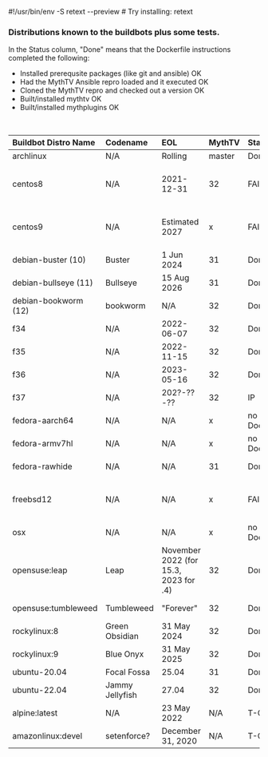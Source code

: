 #!/usr/bin/env -S retext --preview # Try installing: retext

### Distributions known to the buildbots plus some tests.

In the Status column, "Done" means that the Dockerfile instructions
completed the following:

- Installed prerequsite packages (like git and ansible) OK
- Had the MythTV Ansible repro loaded and it executed OK
- Cloned the MythTV repro and checked out a version OK
- Built/installed mythtv OK
- Built/installed mythplugins OK
<br/>

Buildbot Distro Name | Codename | EOL | MythTV | Status | Notes
:--------------------| :------- | :-- | :----- |:------ |:------------------------------------------------------
archlinux | N/A | Rolling | master | Done |
centos8 | N/A | 2021-12-31 | 32 |FAILING | Playbook fails python-dnf issue. Using rockylinux:8 below
centos9 | N/A | Estimated 2027 | x |FAILING | No manifest @ hub.docker.com. Using: rockylinux:9 below
debian-buster (10) | Buster | 1 Jun 2024 | 31 | Done | Not on buildbot?
debian-bullseye (11) | Bullseye | 15 Aug 2026 | 31 | Done |
debian-bookworm (12) | bookworm | N/A | 32 | Done |
f34 | N/A | 2022-06-07 | 32 | Done |
f35 | N/A | 2022-11-15 | 32 | Done |
f36 | N/A | 2023-05-16 | 32 | Done |
f37 | N/A | 202?-??-?? | 32 | IP |
fedora-aarch64 | N/A | N/A | x |no Dockerfile | No manifest @ hub.docker.com
fedora-armv7hl | N/A | N/A | x |no Dockerfile | No manifest @ hub.docker.com
fedora-rawhide | N/A | N/A | 31 | Done | Development release is here
freebsd12 | N/A | N/A | x |FAILING | tried amontalban:freebsd (only manifest available)
osx | N/A | N/A | x |no Dockerfile | No manifest @ hub.docker.com
opensuse:leap | Leap | November 2022 (for 15.3, 2023 for .4) | 32 | Done | Not a buildbot distro
opensuse:tumbleweed | Tumbleweed | "Forever" | 32 | Done | Not a buildbot distro
rockylinux:8 | Green Obsidian | 31 May 2024 | 32 | Done | Not a buildbot distro
rockylinux:9 | Blue Onyx | 31 May 2025 | 32 | Done | Not a buildbot distro
ubuntu-20.04 | Focal Fossa | 25.04 | 31 | Done |
ubuntu-22.04 | Jammy Jellyfish | 27.04 | 32 | Done |
alpine:latest | N/A | 23 May 2022 | N/A | T-OK | Test with unknown package manager
amazonlinux:devel | setenforce? | December 31, 2020 | N/A | T-OK | Test with unknown distro
